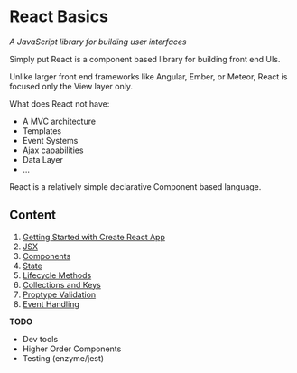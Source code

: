 # React Basics

<cite> A JavaScript library for building user interfaces</cite>


Simply put React is a component based library for building front end UIs.

Unlike larger front end frameworks like Angular, Ember, or Meteor, React is focused only the View layer only.

What does React not have:
- A MVC architecture 
- Templates
- Event Systems
- Ajax capabilities
- Data Layer
- ...

React is a relatively simple declarative Component based language.

## Content

1. [Getting Started with Create React App](./1_start/)
2. [JSX](2_jsx)
3. [Components](3_components)
4. [State](4_state)
5. [Lifecycle Methods](5_lifecycle_methods)
6. [Collections and Keys](6_list_keys)
7. [Proptype Validation](7_proptype_validation)
8. [Event Handling](8_synthetic_events)

 
 
**TODO** 
- Dev tools
- Higher Order Components
- Testing (enzyme/jest)